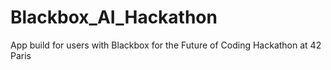 # Blackbox_AI_Hackathon
App build for users with Blackbox for the Future of Coding Hackathon at 42 Paris
